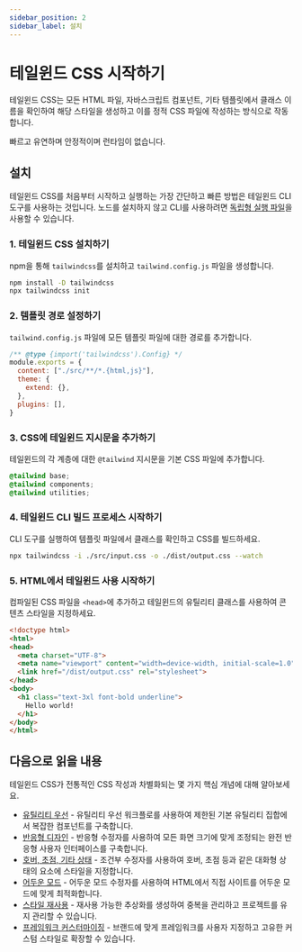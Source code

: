```yaml
---
sidebar_position: 2
sidebar_label: 설치
---
```


# 테일윈드 CSS 시작하기

테일윈드 CSS는 모든 HTML 파일, 자바스크립트 컴포넌트, 기타 템플릿에서 클래스 이름을 확인하여 해당 스타일을 생성하고 이를 정적 CSS 파일에 작성하는 방식으로 작동합니다.

빠르고 유연하며 안정적이며 런타임이 없습니다.

## 설치

테일윈드 CSS를 처음부터 시작하고 실행하는 가장 간단하고 빠른 방법은 테일윈드 CLI 도구를 사용하는 것입니다. 노드를 설치하지 않고 CLI를 사용하려면 [독립형 실행 파일](https://tailwindcss.com/blog/standalone-cli)을 사용할 수 있습니다.

### 1. 테일윈드 CSS 설치하기

npm을 통해 `tailwindcss`를 설치하고 `tailwind.config.js` 파일을 생성합니다.

```sh
npm install -D tailwindcss
npx tailwindcss init
```

### 2. 템플릿 경로 설정하기

`tailwind.config.js` 파일에 모든 템플릿 파일에 대한 경로를 추가합니다.

```js title="tailwind.config.js"
/** @type {import('tailwindcss').Config} */
module.exports = {
  content: ["./src/**/*.{html,js}"],
  theme: {
    extend: {},
  },
  plugins: [],
}
```

### 3. CSS에 테일윈드 지시문을 추가하기

테일윈드의 각 계층에 대한 `@tailwind` 지시문을 기본 CSS 파일에 추가합니다.

```css title="src/input.css"
@tailwind base;
@tailwind components;
@tailwind utilities;
```

### 4. 테일윈드 CLI 빌드 프로세스 시작하기

CLI 도구를 실행하여 템플릿 파일에서 클래스를 확인하고 CSS를 빌드하세요.

```sh
npx tailwindcss -i ./src/input.css -o ./dist/output.css --watch
```

### 5. HTML에서 테일윈드 사용 시작하기

컴파일된 CSS 파일을 `<head>`에 추가하고 테일윈드의 유틸리티 클래스를 사용하여 콘텐츠 스타일을 지정하세요.

```html title="src/index.html"
<!doctype html>
<html>
<head>
  <meta charset="UTF-8">
  <meta name="viewport" content="width=device-width, initial-scale=1.0">
  <link href="/dist/output.css" rel="stylesheet">
</head>
<body>
  <h1 class="text-3xl font-bold underline">
    Hello world!
  </h1>
</body>
</html>
```

## 다음으로 읽을 내용

테일윈드 CSS가 전통적인 CSS 작성과 차별화되는 몇 가지 핵심 개념에 대해 알아보세요.

- [유틸리티 우선](./core-concepts/utility-first-fundamentals.md) - 유틸리티 우선 워크플로를 사용하여 제한된 기본 유틸리티 집합에서 복잡한 컴포넌트를 구축합니다.
- [반응형 디자인](./core-concepts/responsive-design.md) - 반응형 수정자를 사용하여 모든 화면 크기에 맞게 조정되는 완전 반응형 사용자 인터페이스를 구축합니다.
- [호버, 초점, 기타 상태](./core-concepts/handling-hover-focus-other-states/index.md) - 조건부 수정자를 사용하여 호버, 초점 등과 같은 대화형 상태의 요소에 스타일을 지정합니다.
- [어두운 모드](./core-concepts/dark-mode.md) - 어두운 모드 수정자를 사용하여 HTML에서 직접 사이트를 어두운 모드에 맞게 최적화합니다.
- [스타일 재사용](./core-concepts/reusing-styles.md) - 재사용 가능한 추상화를 생성하여 중복을 관리하고 프로젝트를 유지 관리할 수 있습니다.
- [프레임워크 커스터마이징](https://tailwindcss.com/docs/adding-custom-styles) - 브랜드에 맞게 프레임워크를 사용자 지정하고 고유한 커스텀 스타일로 확장할 수 있습니다.